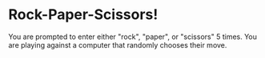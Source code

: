 # Rock-Paper-Scissors!

You are prompted to enter either "rock", "paper", or "scissors" 5 times. You are playing against a computer that randomly chooses their move.